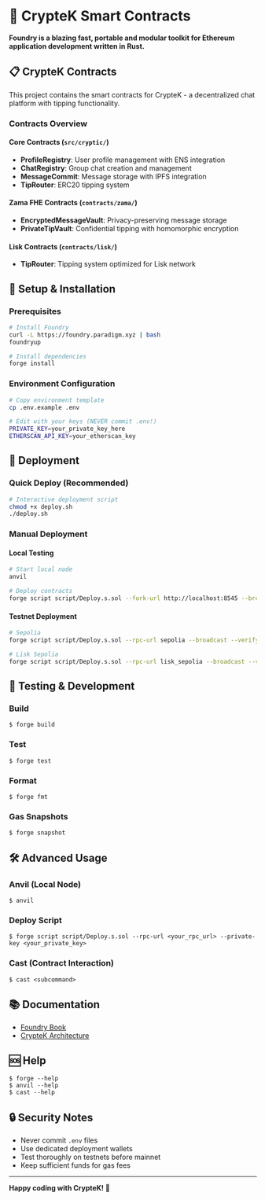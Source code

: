 # 🚀 CrypteK Smart Contracts

**Foundry is a blazing fast, portable and modular toolkit for Ethereum application development written in Rust.**

## 📋 CrypteK Contracts

This project contains the smart contracts for CrypteK - a decentralized chat platform with tipping functionality.

### Contracts Overview

#### Core Contracts (`src/cryptic/`)
- **ProfileRegistry**: User profile management with ENS integration
- **ChatRegistry**: Group chat creation and management
- **MessageCommit**: Message storage with IPFS integration
- **TipRouter**: ERC20 tipping system

#### Zama FHE Contracts (`contracts/zama/`)
- **EncryptedMessageVault**: Privacy-preserving message storage
- **PrivateTipVault**: Confidential tipping with homomorphic encryption

#### Lisk Contracts (`contracts/lisk/`)
- **TipRouter**: Tipping system optimized for Lisk network

## 🔧 Setup & Installation

### Prerequisites
```bash
# Install Foundry
curl -L https://foundry.paradigm.xyz | bash
foundryup

# Install dependencies
forge install
```

### Environment Configuration
```bash
# Copy environment template
cp .env.example .env

# Edit with your keys (NEVER commit .env!)
PRIVATE_KEY=your_private_key_here
ETHERSCAN_API_KEY=your_etherscan_key
```

## 🚀 Deployment

### Quick Deploy (Recommended)
```bash
# Interactive deployment script
chmod +x deploy.sh
./deploy.sh
```

### Manual Deployment

#### Local Testing
```bash
# Start local node
anvil

# Deploy contracts
forge script script/Deploy.s.sol --fork-url http://localhost:8545 --broadcast
```

#### Testnet Deployment
```bash
# Sepolia
forge script script/Deploy.s.sol --rpc-url sepolia --broadcast --verify

# Lisk Sepolia
forge script script/Deploy.s.sol --rpc-url lisk_sepolia --broadcast --verify
```

## 🧪 Testing & Development

### Build
```shell
$ forge build
```

### Test
```shell
$ forge test
```

### Format
```shell
$ forge fmt
```

### Gas Snapshots
```shell
$ forge snapshot
```

## 🛠️ Advanced Usage

### Anvil (Local Node)
```shell
$ anvil
```

### Deploy Script
```shell
$ forge script script/Deploy.s.sol --rpc-url <your_rpc_url> --private-key <your_private_key>
```

### Cast (Contract Interaction)
```shell
$ cast <subcommand>
```

## 📚 Documentation

- [Foundry Book](https://book.getfoundry.sh/)
- [CrypteK Architecture](../README.md)

## 🆘 Help

```shell
$ forge --help
$ anvil --help
$ cast --help
```

## 🔒 Security Notes

- Never commit `.env` files
- Use dedicated deployment wallets
- Test thoroughly on testnets before mainnet
- Keep sufficient funds for gas fees

---

**Happy coding with CrypteK! 🚀**
